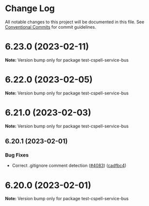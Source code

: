 # Change Log

All notable changes to this project will be documented in this file.
See [Conventional Commits](https://conventionalcommits.org) for commit guidelines.

# 6.23.0 (2023-02-11)

**Note:** Version bump only for package test-cspell-service-bus

# 6.22.0 (2023-02-05)

**Note:** Version bump only for package test-cspell-service-bus

# 6.21.0 (2023-02-03)

**Note:** Version bump only for package test-cspell-service-bus

## 6.20.1 (2023-02-01)

### Bug Fixes

* Correct .gitignore comment detection ([#4083](https://github.com/streetsidesoftware/cspell/issues/4083)) ([cadfbc4](https://github.com/streetsidesoftware/cspell/commit/cadfbc489f17db348459a09e7bd49514d07152a2))

# 6.20.0 (2023-02-01)

**Note:** Version bump only for package test-cspell-service-bus
